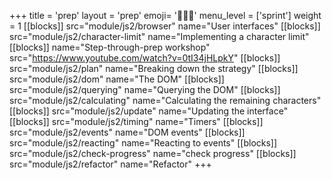 +++
title = 'prep'
layout = 'prep'
emoji= '🧑🏾‍💻'
menu_level = ['sprint']
weight = 1
[[blocks]]
src="module/js2/browser"
name="User interfaces"
[[blocks]]
src="module/js2/character-limit"
name="Implementing a character limit"
[[blocks]]
name="Step-through-prep workshop"
src="https://www.youtube.com/watch?v=0tI34jHLpkY"
[[blocks]]
src="module/js2/plan"
name="Breaking down the strategy"
[[blocks]]
src="module/js2/dom"
name="The DOM"
[[blocks]]
src="module/js2/querying"
name="Querying the DOM"
[[blocks]]
src="module/js2/calculating"
name="Calculating the remaining characters"
[[blocks]]
src="module/js2/update"
name="Updating the interface"
[[blocks]]
src="module/js2/timing"
name="Timers"
[[blocks]]
src="module/js2/events"
name="DOM events"
[[blocks]]
src="module/js2/reacting"
name="Reacting to events"
[[blocks]]
src="module/js2/check-progress"
name="check progress"
[[blocks]]
src="module/js2/refactor"
name="Refactor"
+++
